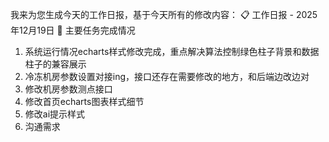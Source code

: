 我来为您生成今天的工作日报，基于今天所有的修改内容：
📋 工作日报 - 2025年12月19日
🎯 主要任务完成情况
1. 系统运行情况echarts样式修改完成，重点解决算法控制绿色柱子背景和数据柱子的兼容展示
2. 冷冻机房参数设置对接ing，接口还存在需要修改的地方，和后端边改边对
3. 修改机房参数测点接口
4. 修改首页echarts图表样式细节
5. 修改ai提示样式
6. 沟通需求

